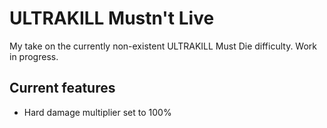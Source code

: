 # ULTRAKILL Mustn't Live

My take on the currently non-existent ULTRAKILL Must Die difficulty.
Work in progress.

## Current features

- Hard damage multiplier set to 100%